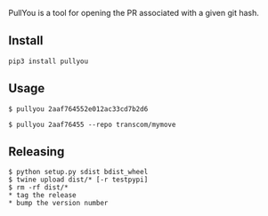 PullYou is a tool for opening the PR associated with a given git hash.

Install
--------
```
pip3 install pullyou
```


Usage
--------
```
$ pullyou 2aaf764552e012ac33cd7b2d6

$ pullyou 2aaf76455 --repo transcom/mymove
```

Releasing
-------------
```
$ python setup.py sdist bdist_wheel
$ twine upload dist/* [-r testpypi]
$ rm -rf dist/*
* tag the release
* bump the version number
```

